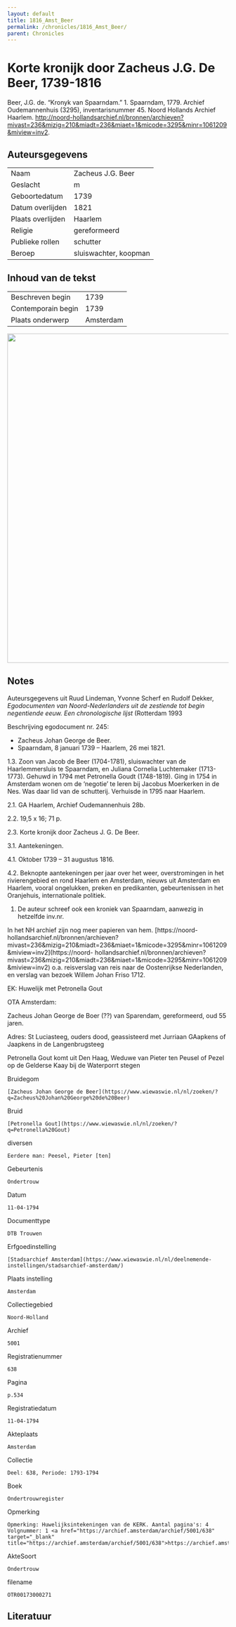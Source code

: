 ```yaml
---
layout: default
title: 1816_Amst_Beer
permalink: /chronicles/1816_Amst_Beer/
parent: Chronicles
--- 
```



# Korte kronijk door Zacheus J.G. De Beer, 1739-1816 

Beer, J.G. de. “Kronyk van Spaarndam.” 1. Spaarndam, 1779. Archief Oudemannenhuis (3295), inventarisnummer 45. Noord Hollands Archief Haarlem. http://noord-hollandsarchief.nl/bronnen/archieven?mivast=236&mizig=210&miadt=236&miaet=1&micode=3295&minr=1061209&miview=inv2. 

## Auteursgegevens 

| | | 
| --------------- | --------------- | 
| Naam | Zacheus J.G. Beer | 
| Geslacht | m | 
| Geboortedatum | 1739 | 
| Datum overlijden | 1821 | 
| Plaats overlijden | Haarlem | 
| Religie | gereformeerd | 
| Publieke rollen | schutter | 
| Beroep | sluiswachter, koopman | 

## Inhoud van de tekst 

| | | 
| --------------- | --------------- | 
| Beschreven begin | 1739 | 
| Contemporain begin | 1739 | 
| Plaats onderwerp | Amsterdam | 

[<img src="..\..\barplots_chronicles\1816_Amst_Beer.jpg" width="750"/>](..\..\barplots_chronicles\1816_Amst_Beer.jpg) 

## Notes 

Auteursgegevens uit Ruud Lindeman, Yvonne Scherf en Rudolf Dekker,
_Egodocumenten van Noord-Nederlanders uit de zestiende tot begin negentiende
eeuw. Een chronologische lijst_ (Rotterdam 1993

Beschrijving egodocument nr. 245:

  * Zacheus Johan George de Beer. 
  * Spaarndam, 8 januari 1739 – Haarlem, 26 mei 1821. 

1.3. Zoon van Jacob de Beer  (1704-1781), sluiswachter van de Haarlemmersluis
te Spaarndam, en Juliana Cornelia Luchtemaker (1713-1773). Gehuwd in 1794 met
Petronella Goudt (1748-1819). Ging in 1754 in Amsterdam wonen om de ‘negotie’
te leren bij Jacobus Moerkerken in de Nes. Was daar lid van de schutterij.
Verhuisde in 1795 naar Haarlem.

2.1. GA Haarlem, Archief Oudemannenhuis 28b.

2.2. 19,5 x 16; 71 p.

2.3. Korte kronijk door Zacheus J. G. De Beer.

3.1. Aantekeningen.

4.1. Oktober 1739 – 31 augustus 1816.

4.2. Beknopte aantekeningen per jaar over het weer, overstromingen in het
rivierengebied en rond Haarlem en Amsterdam, nieuws uit Amsterdam en Haarlem,
vooral ongelukken, preken en predikanten, gebeurtenissen in het Oranjehuis,
internationale politiek.

  1. De auteur schreef ook een kroniek van Spaarndam, aanwezig in hetzelfde inv.nr. 

In het NH archief zijn nog meer papieren van hem. [https://noord-
hollandsarchief.nl/bronnen/archieven?mivast=236&mizig=210&miadt=236&miaet=1&micode=3295&minr=1061209&miview=inv2](https://noord-
hollandsarchief.nl/bronnen/archieven?mivast=236&mizig=210&miadt=236&miaet=1&micode=3295&minr=1061209&miview=inv2)
o.a. reisverslag van reis naar de Oostenrijkse Nederlanden, en verslag van
bezoek Willem Johan Friso 1712.







EK: Huwelijk met Petronella Gout

OTA Amsterdam:

Zacheus Johan George de Boer (??) van Sparendam, gereformeerd, oud 55 jaren.

Adres: St Luciasteeg, ouders dood, geassisteerd met Jurriaan GAapkens of
Jaapkens in de Langenbrugsteeg

Petronella Gout komt uit Den Haag, Weduwe van Pieter ten Peusel of Pezel op de
Gelderse Kaay bij de Waterporrt stegen

Bruidegom

    [Zacheus Johan George de Beer](https://www.wiewaswie.nl/nl/zoeken/?q=Zacheus%20Johan%20George%20de%20Beer)

Bruid

    [Petronella Gout](https://www.wiewaswie.nl/nl/zoeken/?q=Petronella%20Gout)
diversen

    Eerdere man: Peesel, Pieter [ten]

Gebeurtenis

    Ondertrouw
Datum

    11-04-1794

Documenttype

    DTB Trouwen
Erfgoedinstelling

    [Stadsarchief Amsterdam](https://www.wiewaswie.nl/nl/deelnemende-instellingen/stadsarchief-amsterdam/)
Plaats instelling

    Amsterdam
Collectiegebied

    Noord-Holland
Archief

    5001
Registratienummer

    638
Pagina

    p.534
Registratiedatum

    11-04-1794
Akteplaats

    Amsterdam
Collectie

    Deel: 638, Periode: 1793-1794
Boek

    Ondertrouwregister
Opmerking

    Opmerking: Huwelijksintekeningen van de KERK. Aantal pagina's: 4 Volgnummer: 1 <a href="https://archief.amsterdam/archief/5001/638" target="_blank" title="https://archief.amsterdam/archief/5001/638">https://archief.amsterdam/archief/5001/638</a>
AkteSoort

    Ondertrouw
filename

    OTR00173000271



## Literatuur 

